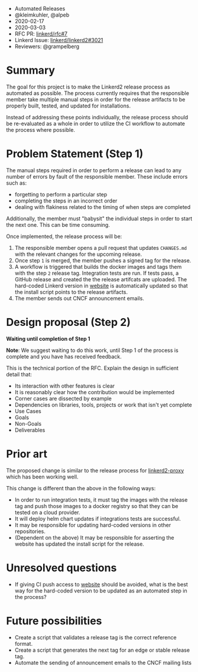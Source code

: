 - Automated Releases
- @kleimkuhler, @alpeb
- 2020-02-17
- 2020-03-03
- RFC PR: [linkerd/rfc#7](https://github.com/linkerd/rfc/pull/7)
- Linkerd Issue: [linkerd/linkerd2#3021](https://github.com/linkerd/linkerd2/issues/3021)
- Reviewers: @grampelberg

# Summary

[summary]: #summary

The goal for this project is to make the Linkerd2 release process as automated
as possible. The process currently requires that the responsible member take
multiple manual steps in order for the release artifacts to be properly built,
tested, and updated for installations.

Instead of addressing these points individually, the release process should be
re-evaluated as a whole in order to utilize the CI workflow to automate the
process where possible.

# Problem Statement (Step 1)

[problem-statement]: #problem-statement

The manual steps required in order to perform a release can lead to any number
of errors by fault of the responsible member. These include errors such as: 
- forgetting to perform a particular step
- completing the steps in an incorrect order
- dealing with flakiness related to the timing of when steps are completed

Additionally, the member must "babysit" the individual steps in order to start
the next one. This can be time consuming.

Once implemented, the release process will be:
1. The responsible member opens a pull request that updates `CHANGES.md` with
   the relevant changes for the upcoming release.
2. Once step `1` is merged, the member pushes a signed tag for the release.
3. A workflow is triggered that builds the docker images and tags them with
   the step `2` release tag. Integration tests are run. If tests pass, a
   GitHub release and created the the release artifcats are uploaded. The
   hard-coded Linkerd version in [website](https://github.com/linkerd/website)
   is automatically updated so that the install script points to the release
   artifacts.
4. The member sends out CNCF announcement emails.

# Design proposal (Step 2)

**Waiting until completion of Step 1**

[design-proposal]: #design-proposal

**Note**: We suggest waiting to do this work, until Step 1 of the process is complete and you have has received feedback.

This is the technical portion of the RFC. Explain the design in sufficient detail that:

- Its interaction with other features is clear
- It is reasonably clear how the contribution would be implemented
- Corner cases are dissected by example
- Dependencies on libraries, tools, projects or work that isn't yet complete
- Use Cases
- Goals
- Non-Goals
- Deliverables

# Prior art

[prior-art]: #prior-art

The proposed change is similar to the release process for [linkerd2-proxy](https://github.com/linkerd/linkerd2-proxy)
which has been working well.

This change is different than the above in the following ways:
- In order to run integration tests, it must tag the images with the release
  tag and push those images to a docker registry so that they can be tested on
  a cloud provider.
- It will deploy helm chart updates if integrations tests are successful.
- It may be responsible for updating hard-coded versions in other repositories.
- (Dependent on the above) It may be responsible for asserting the website has
  updated the install script for the release.

# Unresolved questions

[unresolved-questions]: #unresolved-questions

- If giving CI push access to [website](https://github.com/linkerd/website) should be avoided, what is the best way
  for the hard-coded version to be updated as an automated step in the process?

# Future possibilities

[future-possibilities]: #future-possibilities

- Create a script that validates a release tag is the correct reference
  format.
- Create a script that generates the next tag for an edge or stable release
  tag.
- Automate the sending of announcement emails to the CNCF mailing lists
